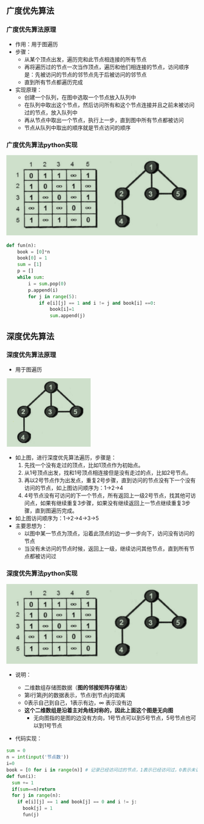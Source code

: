 ## 广度优先算法

### 广度优先算法原理

- 作用：用于图遍历
- 步骤：
  - 从某个顶点出发，遍历完和此节点相连接的所有节点
  - 再将遍历过的节点一次当作顶点，遍历和他们相连接的节点，访问顺序是：先被访问的节点的邻节点先于后被访问的邻节点
  - 直到所有节点都遍历完成
- 实现原理：
  - 创建一个队列，在图中选取一个节点放入队列中
  - 在队列中取出这个节点，然后访问所有和这个节点连接并且之前未被访问过的节点，放入队列中
  - 再从节点中取出一个节点，执行上一步，直到图中所有节点都被访问
  - 节点从队列中取出的顺序就是节点访问的顺序

### 广度优先算法python实现

<img src="pic_lib/image-20200420234238047.png" alt="image-20200420234238047" style="zoom:50%;" />

```python
def fun(n):
    book = [0]*n
    book[0] = 1
    sum = [1]
    p = []
    while sum:
        i = sum.pop(0)
        p.append(i)
        for j in range(5):
            if e[i][j] == 1 and i != j and book[i] ==0:
                book[i]=1
                sum.append(j)
```





## 深度优先算法

### 深度优先算法原理

- 用于图遍历

<img src="pic_lib/image-20200420232232955.png" alt="image-20200420232232955" style="zoom:33%;" />



- 如上图，进行深度优先算法遍历，步骤是：
  1. 先找一个没有走过的顶点，比如1顶点作为初始点。
  2. 从1号顶点出发，找和1号顶点相连接但是没有走过的点，比如2号节点。
  3. 再以2号节点作为出发点，重复2号步骤，直到访问的节点没有下一个没有访问的节点，如上图访问顺序为：1->2->4
  4. 4号节点没有可访问的下一个节点，所有返回上一级2号节点，找其他可访问点，如果有继续重复3步骤，如果没有继续返回上一节点继续重复3步骤，直到图遍历完成。
- 如上图访问顺序为：1->2->4->3->5
- 主要思想为：
  - 以图中某一节点为顶点，沿着此顶点的边一步一步向下，访问没有访问的节点
  - 当没有未访问的节点时候，返回上一级，继续访问其他节点，直到所有节点都被访问过

### 深度优先算法python实现

<img src="pic_lib/image-20200420234238047.png" alt="image-20200420234238047" style="zoom:50%;" />

- 说明：
  - 二维数组存储图数据（**图的邻接矩阵存储法**）
  - 第i行第j列的数据表示，节点i到节点j的距离
  - 0表示自己到自己，1表示有边，∞ 表示没有边
  - **这个二维数组是沿着主对角线对称的，因此上面这个图是无向图**
    - 无向图指的是图的边没有方向，1号节点可以到5号节点，5号节点也可以到1号节点

- 代码实现：

```python
sum = 0
n = int(input('节点数'))
i=0
book = [0 for i in range(n)] # 记录已经访问过的节点，1表示已经访问过，0表示未访问
def fun(i):
  sum += 1
  if(sum==n)return
  for j in range(n):
    if e[i][j] == 1 and book[j] == 0 and i != j:
      book[j] = 1
      fun(j)

```



